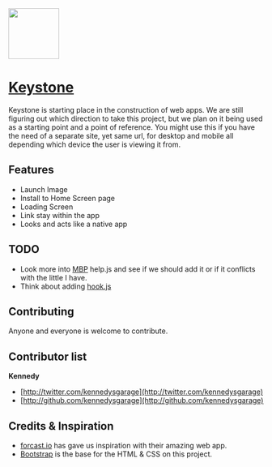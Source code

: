 <a href="http://keystone.kennedysgarage.com">
  <img src="https://raw.github.com/kennedysgarage/keystone/master/img/d/logo.png" width="100px">
</a>

# [Keystone](http://keystone.kennedysgarage.com)
Keystone is starting place in the construction of web apps. We are still figuring out which direction to take this project, but we plan on it being used as a starting point and a point of reference. You might use this if you have the need of a separate site, yet same url,  for desktop and mobile all depending which device the user is viewing it from.


## Features
 * Launch Image
 * Install to Home Screen page
 * Loading Screen
 * Link stay within the app
 * Looks and acts like a native app


## TODO
 * Look more into [MBP](https://github.com/h5bp/mobile-boilerplate/wiki) help.js and see if we should add it or if it conflicts with the little I have.
 * Think about adding [hook.js](https://github.com/jordansinger/Hook.js)


## Contributing
Anyone and everyone is welcome to contribute.


## Contributor list
**Kennedy**
+ [http://twitter.com/kennedysgarage](http://twitter.com/kennedysgarage)
+ [http://github.com/kennedysgarage](http://github.com/kennedysgarage)


## Credits & Inspiration
  * [forcast.io](http://forecast.io) has gave us inspiration with their amazing web app.
  * [Bootstrap](https://github.com/twitter/bootstrap) is the base for the HTML & CSS on this project.
